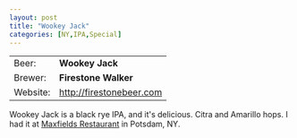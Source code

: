 ```yaml
---
layout: post
title: "Wookey Jack"
categories: [NY,IPA,Special]
---
```



|          |                          |
|----------|--------------------------|
| Beer:    | __Wookey Jack__          |
| Brewer:  | __Firestone Walker__     |
| Website: | http://firestonebeer.com |

Wookey Jack is a black rye IPA, and it's delicious. Citra and Amarillo hops. I had it at [Maxfields Restaurant](https://www.beermenus.com/places/32376-maxfields) in Potsdam, NY.
